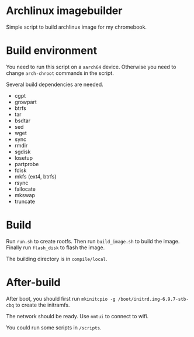 # Archlinux imagebuilder

Simple script to build archlinux image for my chromebook.

# Build environment

You need to run this script on a  `aarch64` device. Otherwise you need to change `arch-chroot` commands in the script.

Several build dependencies are needed.

- cgpt
- growpart
- btrfs
- tar
- bsdtar
- sed
- wget
- sync
- rmdir
- sgdisk
- losetup
- partprobe
- fdisk
- mkfs (ext4, btrfs)
- rsync
- fallocate
- mkswap
- truncate

# Build

Run `run.sh` to create rootfs. Then run `build_image.sh` to build the image. Finally run `flash_disk` to flash the image.

The building directory is in `compile/local`.

# After-build

After boot, you should first run `mkinitcpio -g /boot/initrd.img-6.9.7-stb-cbq` to create the initramfs.

The network should be ready. Use `nmtui` to connect to wifi.

You could run some scripts in `/scripts`.

